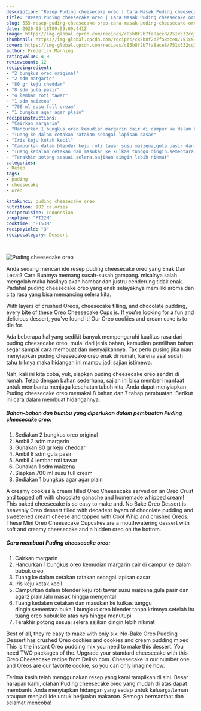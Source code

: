 ```yaml
---
description: "Resep Puding cheesecake oreo | Cara Masak Puding cheesecake oreo Yang Enak Banget"
title: "Resep Puding cheesecake oreo | Cara Masak Puding cheesecake oreo Yang Enak Banget"
slug: 555-resep-puding-cheesecake-oreo-cara-masak-puding-cheesecake-oreo-yang-enak-banget
date: 2020-05-18T09:59:09.441Z
image: https://img-global.cpcdn.com/recipes/c85b8f2b7fa8ace8/751x532cq70/puding-cheesecake-oreo-foto-resep-utama.jpg
thumbnail: https://img-global.cpcdn.com/recipes/c85b8f2b7fa8ace8/751x532cq70/puding-cheesecake-oreo-foto-resep-utama.jpg
cover: https://img-global.cpcdn.com/recipes/c85b8f2b7fa8ace8/751x532cq70/puding-cheesecake-oreo-foto-resep-utama.jpg
author: Frederick Manning
ratingvalue: 4.9
reviewcount: 12
recipeingredient:
- "2 bungkus oreo original"
- "2 sdm margarin"
- "80 gr keju cheddar"
- "8 sdm gula pasir"
- "4 lembar roti tawar"
- "1 sdm maizena"
- "700 ml susu full cream"
- "1 bungkus agar agar plain"
recipeinstructions:
- "Cairkan margarin"
- "Hancurkan 1 bungkus oreo kemudian margarin cair di campur ke dalam bubuk oreo"
- "Tuang ke dalam cetakan ratakan sebagai lapisan dasar"
- "Iris keju kotak kecil"
- "Campurkan dalam blender keju roti tawar susu maizena,gula pasir dan agar2 plain.lalu masak hingga mengental"
- "Tuang kedalam cetakan dan masukan ke kulkas tunggu dingin.sementara buka 1 bungkus oreo blender tanpa krimnya.setelah itu tuang oreo bubuk ke atas nya hingga menutupi"
- "Terakhir potong sesuai selera.sajikan dingin lebih nikmat"
categories:
- Resep
tags:
- puding
- cheesecake
- oreo

katakunci: puding cheesecake oreo 
nutrition: 182 calories
recipecuisine: Indonesian
preptime: "PT22M"
cooktime: "PT53M"
recipeyield: "3"
recipecategory: Dessert

---
```



![Puding cheesecake oreo](https://img-global.cpcdn.com/recipes/c85b8f2b7fa8ace8/751x532cq70/puding-cheesecake-oreo-foto-resep-utama.jpg)

Anda sedang mencari ide resep puding cheesecake oreo yang Enak Dan Lezat? Cara Buatnya memang susah-susah gampang. misalnya salah mengolah maka hasilnya akan hambar dan justru cenderung tidak enak. Padahal puding cheesecake oreo yang enak selayaknya memiliki aroma dan cita rasa yang bisa memancing selera kita.

With layers of crushed Oreos, cheesecake filling, and chocolate pudding, every bite of these Oreo Cheesecake Cups is. If you&#39;re looking for a fun and delicious dessert, you&#39;ve found it! Our Oreo cookies and cream cake is to die for.

Ada beberapa hal yang sedikit banyak mempengaruhi kualitas rasa dari puding cheesecake oreo, mulai dari jenis bahan, kemudian pemilihan bahan segar sampai cara membuat dan menyajikannya. Tak perlu pusing jika mau menyiapkan puding cheesecake oreo enak di rumah, karena asal sudah tahu triknya maka hidangan ini mampu jadi sajian istimewa.


Nah, kali ini kita coba, yuk, siapkan puding cheesecake oreo sendiri di rumah. Tetap dengan bahan sederhana, sajian ini bisa memberi manfaat untuk membantu menjaga kesehatan tubuh kita. Anda dapat menyiapkan Puding cheesecake oreo memakai 8 bahan dan 7 tahap pembuatan. Berikut ini cara dalam membuat hidangannya.

<!--inarticleads1-->

##### Bahan-bahan dan bumbu yang diperlukan dalam pembuatan Puding cheesecake oreo:

1. Sediakan 2 bungkus oreo original
1. Ambil 2 sdm margarin
1. Gunakan 80 gr keju cheddar
1. Ambil 8 sdm gula pasir
1. Ambil 4 lembar roti tawar
1. Gunakan 1 sdm maizena
1. Siapkan 700 ml susu full cream
1. Sediakan 1 bungkus agar agar plain


A creamy cookies &amp; cream filled Oreo Cheesecake served on an Oreo Crust and topped off with chocolate ganache and homemade whipped cream! This baked cheesecake is so easy to make and. No Bake Oreo Dessert is heavenly Oreo dessert filled with decadent layers of chocolate pudding and sweetened cream cheese and topped with Cool Whip and crushed Oreos. These Mini Oreo Cheesecake Cupcakes are a mouthwatering dessert with soft and creamy cheesecake and a hidden oreo on the bottom. 

<!--inarticleads2-->

##### Cara membuat Puding cheesecake oreo:

1. Cairkan margarin
1. Hancurkan 1 bungkus oreo kemudian margarin cair di campur ke dalam bubuk oreo
1. Tuang ke dalam cetakan ratakan sebagai lapisan dasar
1. Iris keju kotak kecil
1. Campurkan dalam blender keju roti tawar susu maizena,gula pasir dan agar2 plain.lalu masak hingga mengental
1. Tuang kedalam cetakan dan masukan ke kulkas tunggu dingin.sementara buka 1 bungkus oreo blender tanpa krimnya.setelah itu tuang oreo bubuk ke atas nya hingga menutupi
1. Terakhir potong sesuai selera.sajikan dingin lebih nikmat


Best of all, they&#39;re easy to make with only six. No-Bake Oreo Pudding Dessert has crushed Oreo cookies and cookies and cream pudding mixed This is the instant Oreo pudding mix you need to make this dessert. You need TWO packages of the. Upgrade your standard cheesecake with this Oreo Cheesecake recipe from Delish.com. Cheesecake is our number one, and Oreos are our favorite cookie, so you can only imagine how. 

Terima kasih telah menggunakan resep yang kami tampilkan di sini. Besar harapan kami, olahan Puding cheesecake oreo yang mudah di atas dapat membantu Anda menyiapkan hidangan yang sedap untuk keluarga/teman ataupun menjadi ide untuk berjualan makanan. Semoga bermanfaat dan selamat mencoba!
